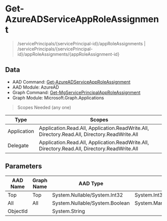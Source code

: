 # Get-AzureADServiceAppRoleAssignment

> /servicePrincipals/{servicePrincipal-id}/appRoleAssignments | /servicePrincipals/{servicePrincipal-id}/appRoleAssignments/{appRoleAssignment-id}

## Data

+ AAD Command: [Get-AzureADServiceAppRoleAssignment](https://docs.microsoft.com/en-us/powershell/module/AzureAD/Get-AzureADServiceAppRoleAssignment)
+ AAD Module: AzureAD
+ Graph Command: [Get-MgServicePrincipalAppRoleAssignment](https://docs.microsoft.com/en-us/powershell/module/Microsoft.Graph.Applications/Get-MgServicePrincipalAppRoleAssignment)
+ Graph Module: Microsoft.Graph.Applications

> Scopes Needed (any one)

|Type|Scopes|
|---|---|
|Application|Application.Read.All, Application.ReadWrite.All, Directory.Read.All, Directory.ReadWrite.All|
|Delegate|Application.Read.All, Application.ReadWrite.All, Directory.Read.All, Directory.ReadWrite.All|

## Parameters

|AAD Name|Graph Name|AAD Type|Graph Type|Infos|
|---|---|---|---|---|
|Top|Top|System.Nullable/System.Int32|System.Int32||
|All|All|System.Nullable/System.Boolean|System.Management.Automation.SwitchParameter||
|ObjectId||System.String|||

